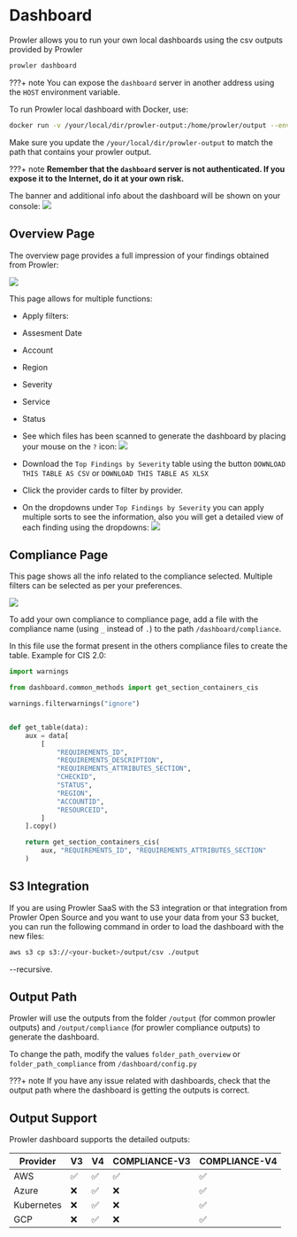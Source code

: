 # Dashboard

Prowler allows you to run your own local dashboards using the csv outputs provided by Prowler

```sh
prowler dashboard
```

???+ note
    You can expose the `dashboard` server in another address using the `HOST` environment variable.

To run Prowler local dashboard with Docker, use:

```sh
docker run -v /your/local/dir/prowler-output:/home/prowler/output --env HOST=0.0.0.0 --publish 127.0.0.1:11666:11666 toniblyx/prowler:latest dashboard
```

Make sure you update the `/your/local/dir/prowler-output` to match the path that contains your prowler output.

???+ note
     **Remember that the `dashboard` server is not authenticated. If you expose it to the Internet, do it at your own risk.**

The banner and additional info about the dashboard will be shown on your console: <img src="../img/dashboard/dashboard-banner.png">

## Overview Page

The overview page provides a full impression of your findings obtained from Prowler:

<img src="../img/dashboard/dashboard-overview.png">

This page allows for multiple functions:

* Apply filters:

* Assesment Date
* Account
* Region
* Severity
* Service
* Status

* See which files has been scanned to generate the dashboard by placing your mouse on the `?` icon: <img src="../img/dashboard/dashboard-files-scanned.png">

* Download the `Top Findings by Severity` table using the button `DOWNLOAD THIS TABLE AS CSV` or `DOWNLOAD THIS TABLE AS XLSX`

* Click the provider cards to filter by provider.

* On the dropdowns under `Top Findings by Severity` you can apply multiple sorts to see the information, also you will get a detailed view of each finding using the dropdowns: <img src="../img/dashboard/dropdown.png">

## Compliance Page

This page shows all the info related to the compliance selected. Multiple filters can be selected as per your preferences.

<img src="../img/dashboard/dashboard-compliance.png">

To add your own compliance to compliance page, add a file with the compliance name (using `_` instead of `.`) to the path `/dashboard/compliance`.

In this file use the format present in the others compliance files to create the table. Example for CIS 2.0:

```python
import warnings

from dashboard.common_methods import get_section_containers_cis

warnings.filterwarnings("ignore")


def get_table(data):
    aux = data[
        [
            "REQUIREMENTS_ID",
            "REQUIREMENTS_DESCRIPTION",
            "REQUIREMENTS_ATTRIBUTES_SECTION",
            "CHECKID",
            "STATUS",
            "REGION",
            "ACCOUNTID",
            "RESOURCEID",
        ]
    ].copy()

    return get_section_containers_cis(
        aux, "REQUIREMENTS_ID", "REQUIREMENTS_ATTRIBUTES_SECTION"
    )

```

## S3 Integration

If you are using Prowler SaaS with the S3 integration or that integration from Prowler Open Source and you want to use your data from your S3 bucket, you can run the following command in order to load the dashboard with the new files:

```sh
aws s3 cp s3://<your-bucket>/output/csv ./output
```

--recursive.

## Output Path

Prowler will use the outputs from the folder `/output` (for common prowler outputs) and `/output/compliance` (for prowler compliance outputs) to generate the dashboard.

To change the path, modify the values `folder_path_overview` or `folder_path_compliance` from `/dashboard/config.py`

???+ note
    If you have any issue related with dashboards, check that the output path where the dashboard is getting the outputs is correct.


## Output Support

Prowler dashboard supports the detailed outputs:

| Provider| V3| V4| COMPLIANCE-V3| COMPLIANCE-V4
|----------|----------|----------|----------|----------
| AWS| ✅| ✅| ✅| ✅
| Azure| ❌| ✅| ❌| ✅
| Kubernetes| ❌| ✅| ❌| ✅
| GCP| ❌| ✅| ❌| ✅
